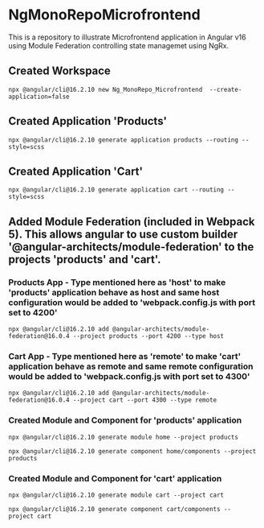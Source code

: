 # NgMonoRepoMicrofrontend

This is a repository to illustrate Microfrontend application in Angular v16 using Module Federation controlling state managemet using NgRx.

## Created Workspace

```
npx @angular/cli@16.2.10 new Ng_MonoRepo_Microfrontend  --create-application=false
```

## Created Application 'Products'

```
npx @angular/cli@16.2.10 generate application products --routing --style=scss
```

## Created Application 'Cart'

```
npx @angular/cli@16.2.10 generate application cart --routing --style=scss
```

## Added Module Federation (included in Webpack 5). This allows angular to use custom builder '@angular-architects/module-federation' to the projects 'products' and 'cart'.

### Products App - Type mentioned here as 'host' to make 'products' application behave as host and same host configuration would be added to 'webpack.config.js with port set to 4200'

```
npx @angular/cli@16.2.10 add @angular-architects/module-federation@16.0.4 --project products --port 4200 --type host
```

### Cart App - Type mentioned here as 'remote' to make 'cart' application behave as remote and same remote configuration would be added to 'webpack.config.js with port set to 4300'

```
npx @angular/cli@16.2.10 add @angular-architects/module-federation@16.0.4 --project cart --port 4300 --type remote
```

### Created Module and Component for 'products' application

```
npx @angular/cli@16.2.10 generate module home --project products
```

```
npx @angular/cli@16.2.10 generate component home/components --project products
```

### Created Module and Component for 'cart' application

```
npx @angular/cli@16.2.10 generate module cart --project cart
```

```
npx @angular/cli@16.2.10 generate component cart/components --
project cart
```
